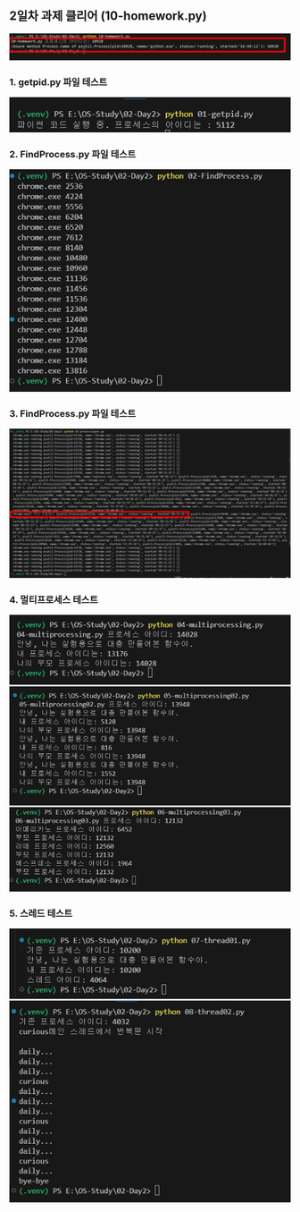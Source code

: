 ## 2일차 과제 클리어 (10-homework.py)
![](screenshot/09.jpg)

### 1. getpid.py 파일 테스트
![](screenshot/01.jpg)

### 2. FindProcess.py 파일 테스트
![](screenshot/02.jpg)

### 3. FindProcess.py 파일 테스트
![](screenshot/03.jpg)

### 4. 멀티프로세스 테스트
![](screenshot/04.jpg)
![](screenshot/05.jpg)
![](screenshot/06.jpg)

### 5. 스레드 테스트
![](screenshot/07.jpg)
![](screenshot/08.jpg)